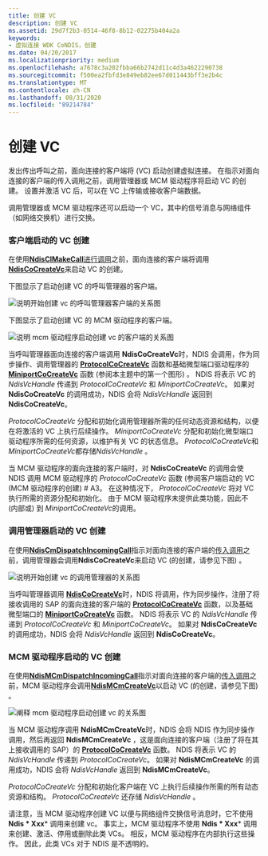 ```yaml
---
title: 创建 VC
description: 创建 VC
ms.assetid: 29d7f2b3-0514-46f8-8b12-02275b404a2a
keywords:
- 虚拟连接 WDK CoNDIS，创建
ms.date: 04/20/2017
ms.localizationpriority: medium
ms.openlocfilehash: a7678c3a202fbba66b2742d11c4d3a4622290738
ms.sourcegitcommit: f500ea2fbfd3e849eb82ee67d011443bff3e2b4c
ms.translationtype: MT
ms.contentlocale: zh-CN
ms.lasthandoff: 08/31/2020
ms.locfileid: "89214784"
---
```

# <a name="creating-a-vc"></a>创建 VC





发出传出呼叫之前，面向连接的客户端将 (VC) 启动创建虚拟连接。 在指示对面向连接的客户端的传入调用之前，调用管理器或 MCM 驱动程序将启动 VC 的创建。 设置并激活 VC 后，可以在 VC 上传输或接收客户端数据。

调用管理器或 MCM 驱动程序还可以启动一个 VC，其中的信号消息与网络组件（如网络交换机）进行交换。

### <a name="client-initiated-creation-of-a-vc"></a>客户端启动的 VC 创建

在使用[**NdisClMakeCall**](/windows-hardware/drivers/ddi/ndis/nf-ndis-ndisclmakecall)[进行调用](making-a-call.md)之前，面向连接的客户端将调用[**NdisCoCreateVc**](/windows-hardware/drivers/ddi/ndis/nf-ndis-ndiscocreatevc)来启动 VC 的创建。

下图显示了启动创建 VC 的呼叫管理器的客户端。

![说明开始创建 vc 的呼叫管理器客户端的关系图](images/cm-05.png)

下图显示了启动创建 VC 的 MCM 驱动程序的客户端。

![说明 mcm 驱动程序启动创建 vc 的客户端的关系图](images/fig1-05.png)

当呼叫管理器面向连接的客户端调用 **NdisCoCreateVc**时，NDIS 会调用，作为同步操作、调用管理器的 [**ProtocolCoCreateVc**](/windows-hardware/drivers/ddi/ndis/nc-ndis-protocol_co_create_vc) 函数和基础微型端口驱动程序的 [**MiniportCoCreateVc**](/windows-hardware/drivers/ddi/ndis/nc-ndis-miniport_co_create_vc) 函数 (参阅本主题中的第一个图形) 。 NDIS 将表示 VC 的 *NdisVcHandle* 传递到 *ProtocolCoCreateVc* 和 *MiniportCoCreateVc*。 如果对 **NdisCoCreateVc** 的调用成功，NDIS 会将 *NdisVcHandle* 返回到 **NdisCoCreateVc**。

*ProtocolCoCreateVc* 分配和初始化调用管理器所需的任何动态资源和结构，以便在将激活的 VC 上执行后续操作。 *MiniportCoCreateVc* 分配和初始化微型端口驱动程序所需的任何资源，以维护有关 VC 的状态信息。 *ProtocolCoCreateVc*和*MiniportCoCreateVc*都存储*NdisVcHandle* 。

当 MCM 驱动程序的面向连接的客户端时，对 **NdisCoCreateVc** 的调用会使 NDIS 调用 MCM 驱动程序的 *ProtocolCoCreateVc* 函数 (参阅客户端启动的 VC (MCM 驱动程序的创建) # A3。 在这种情况下， *ProtocolCoCreateVc* 将对 VC 执行所需的资源分配和初始化。 由于 MCM 驱动程序未提供此类功能，因此不 (内部或) 到 *MiniportCoCreateVc*的调用。

### <a name="call-manager-initiated-creation-of-a-vc"></a>调用管理器启动的 VC 创建

在使用[**NdisCmDispatchIncomingCall**](/windows-hardware/drivers/ddi/ndis/nf-ndis-ndiscmdispatchincomingcall)指示对面向连接的客户端的[传入调用](indicating-an-incoming-call.md)之前，调用管理器会调用**NdisCoCreateVc**来启动 VC (的创建，请参见下图) 。

![说明开始创建 vc 的调用管理器的关系图](images/cm-06.png)

当呼叫管理器调用 [**NdisCoCreateVc**](/windows-hardware/drivers/ddi/ndis/nf-ndis-ndiscocreatevc)时，NDIS 将调用，作为同步操作，注册了将接收调用的 SAP 的面向连接的客户端的 [**ProtocolCoCreateVc**](/windows-hardware/drivers/ddi/ndis/nc-ndis-protocol_co_create_vc) 函数，以及基础微型端口的 [**MiniportCoCreateVc**](/windows-hardware/drivers/ddi/ndis/nc-ndis-miniport_co_create_vc) 函数。 NDIS 将表示 VC 的 *NdisVcHandle* 传递到 *ProtocolCoCreateVc* 和 *MiniportCoCreateVc*。 如果对 **NdisCoCreateVc** 的调用成功，NDIS 会将 *NdisVcHandle* 返回到 **NdisCoCreateVc**。

### <a name="mcm-driver-initiated-creation-of-a-vc"></a>MCM 驱动程序启动的 VC 创建

在使用[**NdisMCmDispatchIncomingCall**](/windows-hardware/drivers/ddi/ndis/nf-ndis-ndismcmdispatchincomingcall)指示对面向连接的客户端的[传入调用](indicating-an-incoming-call.md)之前，MCM 驱动程序会调用[**NdisMCmCreateVc**](/windows-hardware/drivers/ddi/ndis/nf-ndis-ndismcmcreatevc)以启动 VC (的创建，请参见下图) 。

![阐释 mcm 驱动程序启动创建 vc 的关系图](images/fig1-06.png)

当 MCM 驱动程序调用 **NdisMCmCreateVc**时，NDIS 会将 NDIS 作为同步操作调用，然后再返回 **NdisMCmCreateVc** ，这是面向连接的客户端（注册了将在其上接收调用的 SAP）的 [**ProtocolCoCreateVc**](/windows-hardware/drivers/ddi/ndis/nc-ndis-protocol_co_create_vc) 函数。 NDIS 将表示 VC 的 *NdisVcHandle* 传递到 *ProtocolCoCreateVc*。 如果对 **NdisMCmCreateVc** 的调用成功，NDIS 会将 *NdisVcHandle* 返回到 **NdisMCmCreateVc**。

*ProtocolCoCreateVc* 分配和初始化客户端在 VC 上执行后续操作所需的所有动态资源和结构。 *ProtocolCoCreateVc* 还存储 *NdisVcHandle* 。

请注意，当 MCM 驱动程序创建 VC 以便与网络组件交换信号消息时，它不使用 **Ndis * Xxx*** 调用来创建 vc。 事实上，MCM 驱动程序不使用 **Ndis * Xxx*** 调用来创建、激活、停用或删除此类 VCs。 相反，MCM 驱动程序在内部执行这些操作。 因此，此类 VCs 对于 NDIS 是不透明的。

 

